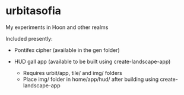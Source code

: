 # urbitasofia
My experiments in Hoon and other realms

Included presently:
 - Pontifex cipher (available in the gen folder)
 
 - HUD gall app (available to be built using create-landscape-app)
   - Requires urbit/app, tile/ and img/ folders
   - Place img/ folder in home/app/hud/ after building using create-landscape-app
   
